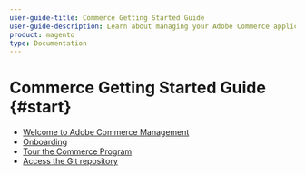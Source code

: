 ```yaml
---
user-guide-title: Commerce Getting Started Guide
user-guide-description: Learn about managing your Adobe Commerce application in the Experience Cloud infrastructure.
product: magento
type: Documentation
---
```


# Commerce Getting Started Guide {#start}

- [Welcome to Adobe Commerce Management](commerce-start.md)
- [Onboarding](onboarding.md)
- [Tour the Commerce Program](program-tour.md)
- [Access the Git repository](git-repository.md)
